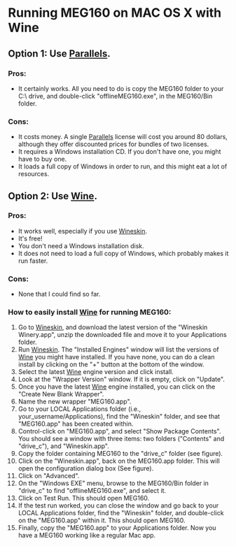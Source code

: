 # Running MEG160 on MAC OS X with Wine

## Option 1: Use [Parallels][parallels].

### Pros:

* It certainly works. All you need to do is copy the MEG160 folder to your C:\ drive, and double-click "offlineMEG160.exe", in the MEG160/Bin folder.

### Cons:

* It costs money. A single [Parallels][Parallels] license will cost you around 80 dollars, although they offer discounted prices for bundles of two licenses.
* It requires a Windows installation CD. If you don't have one, you might have to buy one.
* It loads a full copy of Windows in order to run, and this might eat a lot of resources.

[parallels]: http://www.parallels.com/


## Option 2: Use [Wine][wine].

### Pros:

* It works well, especially if you use [Wineskin][wineskin].
* It's free!
* You don't need a Windows installation disk.
* It does not need to load a full copy of Windows, which probably makes it run faster.

### Cons:

* None that I could find so far.

### How to easily install [Wine][wine] for running MEG160:

1. Go to [Wineskin][wineskin], and download the latest version of the "Wineskin Winery.app", unzip the downloaded file and move it to your Applications folder.
2. Run [Wineskin][wineskin]. The "Installed Engines" window will list the versions of [Wine][wine] you might have installed. If you have none, you can do a clean install by clicking on the "+" button at the bottom of the window.
3. Select the latest [Wine][wine] engine version and click install.
4. Look at the "Wrapper Version" window. If it is empty, click on "Update".
5. Once you have the latest [Wine][wine] engine installed, you can click on the "Create New Blank Wrapper".
6. Name the new wrapper "MEG160.app".
7. Go to your LOCAL Applications folder (i.e., your_username/Applications), find the "Wineskin" folder, and see that "MEG160.app" has been created within.
8. Control-click on "MEG160.app", and select "Show Package Contents". You should see a window with three items: two folders ("Contents" and "drive_c"), and "Wineskin.app".
9. Copy the folder containing MEG160 to the "drive_c" folder (see figure).
10. Click on the "Wineskin.app", back on the MEG160.app folder. This will open the configuration dialog box (See figure).
11. Click on "Advanced".
12. On the "Windows EXE" menu, browse to the MEG160/Bin folder in "drive_c" to find "offlineMEG160.exe", and select it.
13. Click on Test Run. This should open MEG160.
14. If the test run worked, you can close the window and go back to your LOCAL Applications folder, find the "Wineskin" folder, and double-click on the "MEG160.app" within it. This should open MEG160.
15. Finally, copy the "MEG160.app" to your Applications folder. Now you have a MEG160 working like a regular Mac app.







[wine]: http://wiki.winehq.org/MacOSX
[wineskin]: http://wineskin.urgesoftware.com/tiki-index.php
